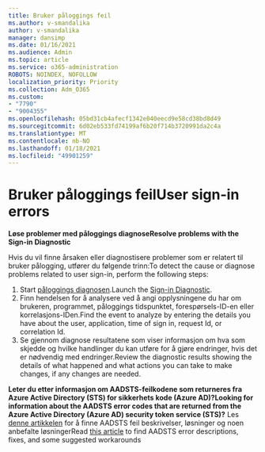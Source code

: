 ```yaml
---
title: Bruker påloggings feil
ms.author: v-smandalika
author: v-smandalika
manager: dansimp
ms.date: 01/16/2021
ms.audience: Admin
ms.topic: article
ms.service: o365-administration
ROBOTS: NOINDEX, NOFOLLOW
localization_priority: Priority
ms.collection: Adm_O365
ms.custom:
- "7790"
- "9004355"
ms.openlocfilehash: 05bd31cb4afecf1342e040eecd9e58cd38bd8d49
ms.sourcegitcommit: 6d02eb533fd74199af6b20f714b3720991da2c4a
ms.translationtype: MT
ms.contentlocale: nb-NO
ms.lasthandoff: 01/18/2021
ms.locfileid: "49901259"
---
```

# <a name="user-sign-in-errors"></a><span data-ttu-id="ecd05-102">Bruker påloggings feil</span><span class="sxs-lookup"><span data-stu-id="ecd05-102">User sign-in errors</span></span>

<span data-ttu-id="ecd05-103">**Løse problemer med påloggings diagnose**</span><span class="sxs-lookup"><span data-stu-id="ecd05-103">**Resolve problems with the Sign-in Diagnostic**</span></span>

<span data-ttu-id="ecd05-104">Hvis du vil finne årsaken eller diagnostisere problemer som er relatert til bruker pålogging, utfører du følgende trinn:</span><span class="sxs-lookup"><span data-stu-id="ecd05-104">To detect the cause or diagnose problems related to user sign-in, perform the following steps:</span></span>

1. <span data-ttu-id="ecd05-105">Start [påloggings diagnosen](https://ms.portal.azure.com/#blade/Microsoft_AAD_IAM/ActiveDirectoryMenuBlade/diagnose/symptomId/ms_aad_dxp_signin_caDiagnoseAndSolveSummarySymptom).</span><span class="sxs-lookup"><span data-stu-id="ecd05-105">Launch the [Sign-in Diagnostic](https://ms.portal.azure.com/#blade/Microsoft_AAD_IAM/ActiveDirectoryMenuBlade/diagnose/symptomId/ms_aad_dxp_signin_caDiagnoseAndSolveSummarySymptom).</span></span>
2. <span data-ttu-id="ecd05-106">Finn hendelsen for å analysere ved å angi opplysningene du har om brukeren, programmet, påloggings tidspunktet, forespørsels-ID-en eller korrelasjons-IDen.</span><span class="sxs-lookup"><span data-stu-id="ecd05-106">Find the event to analyze by entering the details you have about the user, application, time of sign in, request Id, or correlation Id.</span></span>
3. <span data-ttu-id="ecd05-107">Se gjennom diagnose resultatene som viser informasjon om hva som skjedde og hvilke handlinger du kan utføre for å gjøre endringer, hvis det er nødvendig med endringer.</span><span class="sxs-lookup"><span data-stu-id="ecd05-107">Review the diagnostic results showing the details of what happened and what actions you can take to make changes, if any changes are needed.</span></span>

<span data-ttu-id="ecd05-108">**Leter du etter informasjon om AADSTS-feilkodene som returneres fra Azure Active Directory (STS) for sikkerhets kode (Azure AD)?**</span><span class="sxs-lookup"><span data-stu-id="ecd05-108">**Looking for information about the AADSTS error codes that are returned from the Azure Active Directory (Azure AD) security token service (STS)?**</span></span> <span data-ttu-id="ecd05-109">Les [denne artikkelen](https://docs.microsoft.com/azure/active-directory/develop/reference-aadsts-error-codes) for å finne AADSTS feil beskrivelser, løsninger og noen anbefalte løsninger</span><span class="sxs-lookup"><span data-stu-id="ecd05-109">Read [this article](https://docs.microsoft.com/azure/active-directory/develop/reference-aadsts-error-codes) to find AADSTS error descriptions, fixes, and some suggested workarounds</span></span>